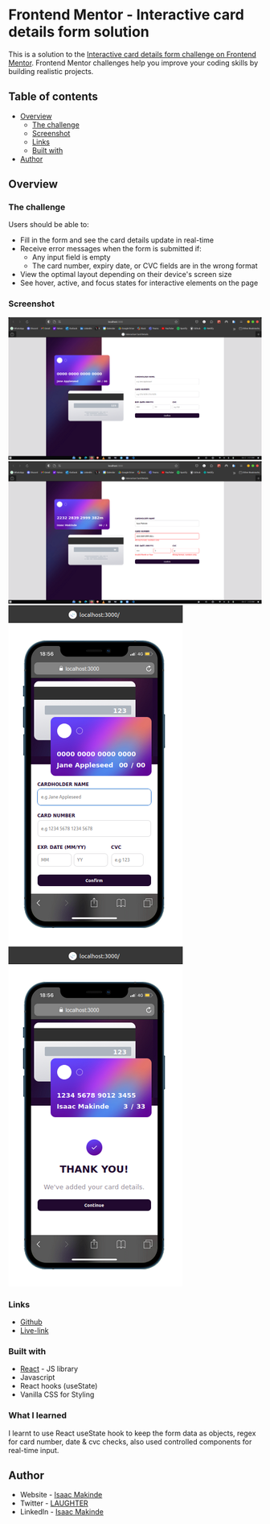 # Frontend Mentor - Interactive card details form solution

This is a solution to the [Interactive card details form challenge on Frontend Mentor](https://www.frontendmentor.io/challenges/interactive-card-details-form-XpS8cKZDWw). Frontend Mentor challenges help you improve your coding skills by building realistic projects.

## Table of contents

- [Overview](#overview)
  - [The challenge](#the-challenge)
  - [Screenshot](#screenshot)
  - [Links](#links)
  - [Built with](#built-with)
- [Author](#author)

## Overview

### The challenge

Users should be able to:

- Fill in the form and see the card details update in real-time
- Receive error messages when the form is submitted if:
  - Any input field is empty
  - The card number, expiry date, or CVC fields are in the wrong format
- View the optimal layout depending on their device's screen size
- See hover, active, and focus states for interactive elements on the page

### Screenshot

![](./screenshots/screenshot1.png)
![](./screenshots/screenshot2.png)
![](./screenshots/screenshot3.png)
![](./screenshots/screenshot4.png)

### Links

- [Github](https://github.com/Oluwa-Laughter/interactive-card-details)
- [Live-link](https://isaac-interactive-card.vercel.app/)

### Built with

- [React](https://reactjs.org/) - JS library
- Javascript
- React hooks (useState)
- Vanilla CSS for Styling

### What I learned

I learnt to use React useState hook to keep the form data as objects, regex for card number, date & cvc checks, also used controlled components for real-time input.

## Author

- Website - [Isaac Makinde](https://github.com/Oluwa-Laughter)
- Twitter - [LAUGHTER](https://www.x.com/isaacmakinde_)
- LinkedIn - [Isaac Makinde](https://www.linkedin.com/in/isaacmakinde)
